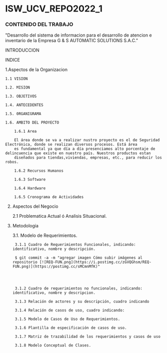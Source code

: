 # ISW_UCV_REPO2022_1
### CONTENIDO DEL TRABAJO

"Desarrollo del sistema de informacion para el desarrollo de atencion e inventario de la Empresa G & S AUTOMATIC SOLUTIONS S.A.C."

INTRODUCCION

INDICE

1.Aspectos de la Organizacion

    1.1 VISION

    1.2. MISION

    1.3. OBJETIVOS

    1.4. ANTECEDENTES

    1.5. 0RGANIGRAMA

    1.6. AMBITO DEL PROYECTO

        1.6.1 Area
        
        El área donde se va a realizar nustro proyecto es el de Seguridad Electrónica, donde se realizan diversos procesos. Está área 
        es fundamental ya que día a día presenciamos alto porcentaje de delincuencia que existe en nuestro país. Nuestros productos estan 
        diseñados para tiendas,viviendas, empresas, etc., para reducir los robos.
  
        1.6.2 Recursos Humanos
        
        1.6.3 Software

        1.6.4 Hardware

        1.6.5 Cronograma de Actividades

2. Aspectos del Negocio
  
    2.1 Problematica Actual ó Analisis Situacional.
  
3. Metodologia
 
    3.1. Modelo de Requerimientos.
   
        3.1.1 Cuadro de Requerimientos Funcionales, indicando: identificativo, nombre y descripción.
        
        $ git commit -a -m "agregar imagen Cómo subir imágenes al repositorio [![REQ-FUN.png](https://i.postimg.cc/zGVQGhsm/REQ-FUN.png)](https://postimg.cc/sMCmnMfK)"


             
      
        3.1.2 Cuadro de requerimientos no funcionales, indicando: identificativo, nombre y descripcion.
      
        3.1.3 Relación de actores y su descripción, cuadro indicando
         
        3.1.4 Relación de casos de uso, cuadro indicando:
      
        3.1.5 Modelo de Casos de Uso de Requerimientos.
      
        3.1.6 Plantilla de especificación de casos de uso.
      
        3.1.7 Matriz de trazabilidad de los requerimientos y casos de uso 
      
        3.1.8 Modelo Conceptual de Clases.

